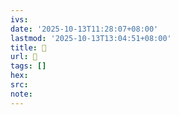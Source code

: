 ```yaml
---
ivs:
date: '2025-10-13T11:28:07+08:00'
lastmod: '2025-10-13T13:04:51+08:00'
title: 󰛢
url: 󰛢
tags: []
hex: 
src:
note:
---
```

